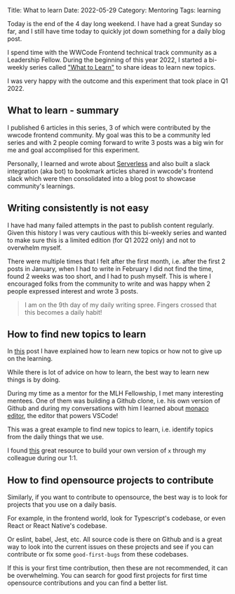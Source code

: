 Title: What to learn
Date: 2022-05-29
Category: Mentoring
Tags: learning

Today is the end of the 4 day long weekend. I have had a great Sunday so far, and I still have time today to quickly jot down something for a daily blog post.

I spend time with the WWCode Frontend technical track community as a Leadership Fellow. During the beginning of this year 2022, I started a bi-weekly series called ["What to Learn"](https://frontendstudygroup.github.io/blog/tags/what-to-learn) to share ideas to learn new topics.

I was very happy with the outcome and this experiment that took place in Q1 2022.

## What to learn - summary

I published 6 articles in this series, 3 of which were contributed by the wwcode frontend community. My goal was this to be a community led series and with 2 people coming forward to write 3 posts was a big win for me and goal accomplised for this experiment.

Personally, I learned and wrote about [Serverless](./tag/serverless) and also built a slack integration (aka bot) to bookmark articles shared in wwcode's frontend slack which were then consolidated into a blog post to showcase community's learnings.

## Writing consistently is not easy

I have had many failed attempts in the past to publish content regularly. Given this history I was very cautious with this bi-weekly series and wanted to make sure this is a limited edition (for Q1 2022 only) and not to overwhelm myself.

There were multiple times that I felt after the first month, i.e. after the first 2 posts in January, when I had to write in February I did not find the time, found 2 weeks was too short, and I had to push myself. This is where I encouraged folks from the community to write and was happy when 2 people expressed interest and wrote 3 posts.

> I am on the 9th day of my daily writing spree. Fingers crossed that this becomes a daily habit!

## How to find new topics to learn

In [this](https://princiya.com/blog/how-to-learn/) post I have explained how to learn new topics or how not to give up on the learning.

While there is lot of advice on how to learn, the best way to learn new things is by doing.

During my time as a mentor for the MLH Fellowship, I met many interesting mentees. One of them was building a Github clone, i.e. his own version of Github and during my conversations with him I learned about [monaco editor](https://github.com/microsoft/monaco-editor), the editor that powers VSCode!

This was a great example to find new topics to learn, i.e. identify topics from the daily things that we use.

I found [this](https://github.com/codecrafters-io/build-your-own-x) great resource to build your own version of `x` through my colleague during our 1:1.

## How to find opensource projects to contribute

Similarly, if you want to contribute to opensource, the best way is to look for projects that you use on a daily basis.

For example, in the frontend world, look for Typescript's codebase, or even React or React Native's codebase. 

Or eslint, babel, Jest, etc. All source code is there on Github and is a great way to look into the current issues on these projects and see if you can contribute or fix some `good-first-bugs` from these codebases.

If this is your first time contribution, then these are not recommended, it can be overwhelming. You can search for good first projects for first time opensource contributions and you can find a better list.









